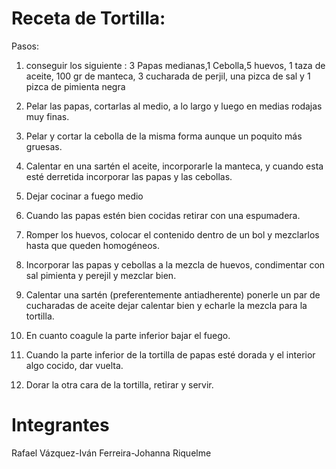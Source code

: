 # Receta de Tortilla:
Pasos:
1. conseguir los siguiente : 3 Papas medianas,1 Cebolla,5 huevos, 1 taza de aceite, 100 gr de manteca, 3 cucharada de perjil, una pizca de sal y 1 pizca de pimienta negra 

1. Pelar las papas, cortarlas al medio, a lo largo y luego en medias rodajas muy finas.
1. Pelar y cortar la cebolla de la misma forma aunque un poquito más gruesas.
1. Calentar en una sartén el aceite, incorporarle la manteca, y cuando esta esté derretida incorporar las papas y las cebollas.
1. Dejar cocinar a fuego medio
1. Cuando las papas estén bien cocidas retirar con una espumadera.
1. Romper los huevos, colocar el contenido dentro de un bol y mezclarlos hasta que queden homogéneos.
1. Incorporar las papas y cebollas a la mezcla de huevos, condimentar con sal pimienta y perejil y mezclar bien.
1. Calentar una sartén (preferentemente antiadherente) ponerle un par de cucharadas de aceite dejar calentar bien y echarle la mezcla para la tortilla.
1.  En cuanto coagule la parte inferior bajar el fuego.
1. Cuando la parte inferior de la tortilla de papas esté dorada y el interior algo cocido, dar vuelta.
1. Dorar la otra cara de la tortilla, retirar y servir.





# Integrantes 
Rafael Vázquez-Iván Ferreira-Johanna Riquelme